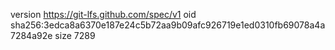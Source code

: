 version https://git-lfs.github.com/spec/v1
oid sha256:3edca8a6370e187e24c5b72aa9b09afc926719e1ed0310fb69078a4a7284a92e
size 7289
